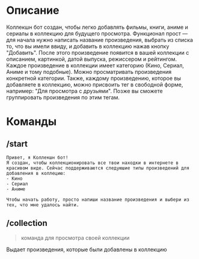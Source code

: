 # Описание
Коллекшн бот создан, чтобы легко добавлять фильмы, книги, аниме и сериалы в коллекцию для будущего просмотра.
Функционал прост — для начала нужно написать название произведения, выбрать из списка то, что вы имели ввиду, и добавить в коллекцию нажав кнопку "Добавить".
После этого произведение появится в вашей коллекции с описанием, картинкой, датой выпуска, режиссером и рейтингом.
Каждое произведение в коллекции имеет категорию (Кино, Сериал, Аниме и тому подобные). Можно просматривать произведения конкретной категории.
Также, каждому произведению, которое вы добавляете в коллекцию, можно присвоить тег в свободной форме, например: "Для просмотра с друзьями". Позже вы сможете группировать произведения по этим тегам.  
# Команды
## /start 
```
Привет, я Коллекшн бот!
Я создан, чтобы коллекционировать все твои находки в интернете в красивом виде. Сейчас поддерживаются следуюшие типы произведений для добавления в коллецию:
- Кино
- Сериал
- Аниме

Чтобы начать работу, просто напиши название произведения и выбери из тех, что мне удалось найти.
```
## /collection
> команда для просмотра своей коллекции

Выдает произведения, которые были добавлены в коллекцию
